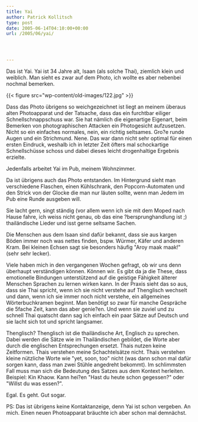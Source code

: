 ```yaml
---
title: Yai
author: Patrick Kollitsch
type: post
date: 2005-06-14T04:10:00+00:00
url: /2005/06/yai/




---
```

Das ist Yai. Yai ist 34 Jahre alt, Isaan (als solche Thai), ziemlich klein und weiblich. Man sieht es zwar auf dem Photo, ich wollte es aber nebenbei nochmal bemerken. 

{{< figure src="wp-content/old-images/122.jpg" >}}

Dass das Photo übrigens so weichgezeichnet ist liegt an meinem überaus alten Photoapparat und der Tatsache, dass das ein furchtbar eiliger Schnellschnappschuss war. Sie hat nämlich die eigenartige Eigenart, beim Bemerken von photographischen Attacken ein Photogesicht aufzusetzen. Nicht so ein einfaches normales, nein, ein richtig seltsames. Gro?e runde Augen und ein Strichmund. Nene. Das war dann nicht sehr optimal für einen ersten Eindruck, weshalb ich in letzter Zeit öfters mal schockartige Schnellschüsse schoss und dabei dieses leicht drogenhaltige Ergebnis erzielte.

Jedenfalls arbeitet Yai im Pub, meinem Wohnzimmer. 

Da ist übrigens auch das Photo entstanden. Im Hintergrund sieht man verschiedene Flaschen, einen Kühlschrank, den Popcorn-Automaten und den Strick von der Glocke die man nur läuten sollte, wenn man Jedem im Pub eine Runde ausgeben will.

Sie lacht gern, singt ständig (vor allem wenn ich sie mit dem Moped nach Hause fahre, ich weiss nicht genau, ob das eine ?bersprunghandlung ist ;) thailändische Lieder und isst gerne seltsame Sachen.

Die Menschen aus dem Isaan sind dafür bekannt, dass sie aus kargen Böden immer noch was nettes finden, bspw. Würmer, Käfer und anderen Kram. Bei kleinen Echsen sagt sie besonders häufig "Aroy maak maak!" (sehr sehr lecker).

Viele haben mich in den vergangenen Wochen gefragt, ob wir uns denn überhaupt verständigen können. Können wir. Es gibt da ja die These, dass emotionelle Bindungen unterstützend auf die geistige Fähigkeit älterer Menschen Sprachen zu lernen wirken kann. In der Praxis sieht das so aus, dass sie Thai spricht, wenn ich sie nicht verstehe auf Thenglisch wechselt und dann, wenn ich sie immer noch nicht verstehe, ein allgemeines Wörterbuchkramen beginnt. Man benötigt so zwar für manche Gespräche die 5fache Zeit, kann das aber genie?en. Und wenn sie zuviel und zu schnell Thai quatscht dann sag ich einfach ein paar Sätze auf Deutsch und sie lacht sich tot und spricht langsamer.

Thenglisch? Thenglisch ist die thailändische Art, Englisch zu sprechen. Dabei werden die Sätze wie im Thailändischen gebildet, die Worte aber durch die englischen Entsprechungen ersetzt. Thais nutzen keine Zeitformen. Thais verstehen meine Schachtelsätze nicht. Thais verstehen kleine nützliche Worte wie "yet, soon, too" nicht (was dann schon mal dafür sorgen kann, dass man zwei Stühle angedreht bekommt). Im schlimmsten Fall muss man sich die Bedeutung des Satzes aus dem Kontext herleiten. Beispiel: Kin Khaow. Kann hei?en "Hast du heute schon gegessen?" oder "Willst du was essen?". 

Egal. Es geht. Gut sogar.

PS: Das ist übrigens keine Kontaktanzeige, denn Yai ist schon vergeben. An mich. Einen neuen Photoapparat bräuchte ich aber schon mal demnächst.
